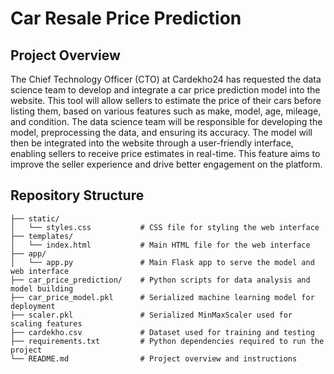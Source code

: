 # Car Resale Price Prediction     

## Project Overview
The Chief Technology Officer (CTO) at Cardekho24 has requested the data science team to develop and integrate a car price prediction model into the website. This tool will allow sellers to estimate the price of their cars before listing them, based on various features such as make, model, age, mileage, and condition. The data science team will be responsible for developing the model, preprocessing the data, and ensuring its accuracy. The model will then be integrated into the website through a user-friendly interface, enabling sellers to receive price estimates in real-time. This feature aims to improve the seller experience and drive better engagement on the platform.

## Repository Structure
```
├── static/                 
│   └── styles.css           # CSS file for styling the web interface
├── templates/               
│   └── index.html           # Main HTML file for the web interface
├── app/                     
│   └── app.py               # Main Flask app to serve the model and web interface
├── car_price_prediction/    # Python scripts for data analysis and model building
├── car_price_model.pkl      # Serialized machine learning model for deployment
├── scaler.pkl               # Serialized MinMaxScaler used for scaling features
├── cardekho.csv             # Dataset used for training and testing
├── requirements.txt         # Python dependencies required to run the project
└── README.md                # Project overview and instructions
```
